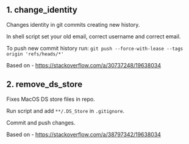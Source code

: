 ## 1. change_identity
Changes identity in git commits creating new history.

In shell script set your old email, correct username and correct email.

To push new commit history run:
```git push --force-with-lease --tags origin 'refs/heads/*'```

Based on - <https://stackoverflow.com/a/30737248/19638034>


## 2. remove_ds_store
Fixes MacOS DS store files in repo. 

Run script and add `**/.DS_Store` in `.gitignore`.

Commit and push changes.

Based on - <https://stackoverflow.com/a/38797342/19638034>
